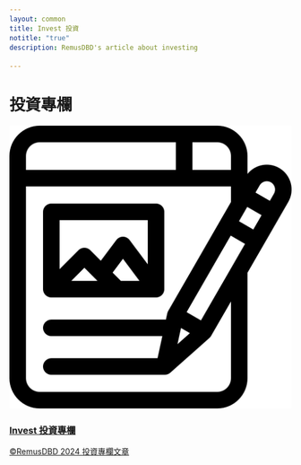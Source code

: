 ```yaml
---
layout: common
title: Invest 投資 
notitle: "true"
description: RemusDBD's article about investing

---
```


<h1 class="mainTitle invest">投資專欄</h1>

<div class="tools-cards">
    <a id= "tools-link" class="card" href="/docs/invest/invest.html">
        <img src="/docs/invest/invest-icon.png" alt="invest" href="/docs/invest/invest.html">
        <h3 class="title">Invest 投資專欄</h3>
        <p>©RemusDBD 2024 投資專欄文章</p>
    </a>
</div>

<div id="investContent" style="display: none;"></div>
